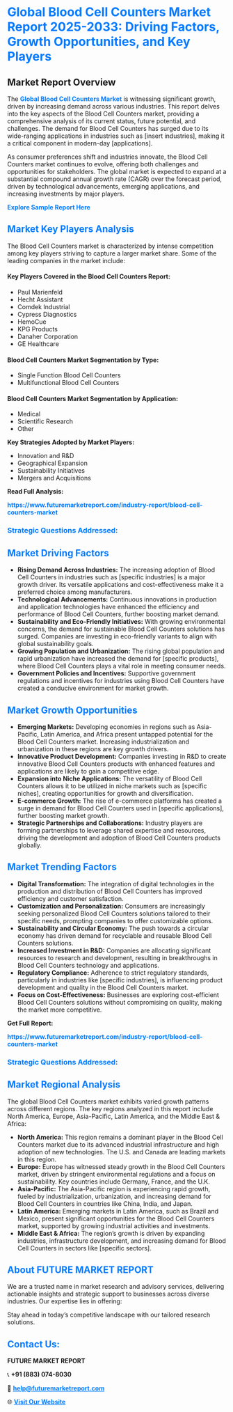 <h1 style="color: #007BFF;">Global Blood Cell Counters Market Report 2025-2033: Driving Factors, Growth Opportunities, and Key Players</h1>

<section id="overview">
<h2>Market Report Overview</h2>
<p>The <a href="https://www.futuremarketreport.com/industry-report/blood-cell-counters-market" style="color: #007BFF; text-decoration: none;"><strong>Global Blood Cell Counters Market</strong></a> is witnessing significant growth, driven by increasing demand across various industries. This report delves into the key aspects of the Blood Cell Counters market, providing a comprehensive analysis of its current status, future potential, and challenges. The demand for Blood Cell Counters has surged due to its wide-ranging applications in industries such as [insert industries], making it a critical component in modern-day [applications].</p>
<p>As consumer preferences shift and industries innovate, the Blood Cell Counters market continues to evolve, offering both challenges and opportunities for stakeholders. The global market is expected to expand at a substantial compound annual growth rate (CAGR) over the forecast period, driven by technological advancements, emerging applications, and increasing investments by major players.</p>
</section>

<section id="overview">
<p><a href="https://www.futuremarketreport.com/request-sample/reportId=59903" style="color: #007BFF; text-decoration: none;"><strong>Explore Sample Report Here</strong></a></p>
</section>

<section id="key-players">
<h2 style="color: #007BFF;">Market Key Players Analysis</h2>
<p>The Blood Cell Counters market is characterized by intense competition among key players striving to capture a larger market share. Some of the leading companies in the market include:</p>
<h4>Key Players Covered in the Blood Cell Counters Report:</h4>
<ul><li>Paul Marienfeld</li><li>Hecht Assistant</li><li>Comdek Industrial</li><li>Cypress Diagnostics</li><li>HemoCue</li><li>KPG Products</li><li>Danaher Corporation</li><li>GE Healthcare</li></ul>
<h4>Blood Cell Counters Market Segmentation by Type:</h4>
<ul><li>Single Function Blood Cell Counters</li><li>Multifunctional Blood Cell Counters</li></ul>

<h4>Blood Cell Counters Market Segmentation by Application:</h4>
<ul><li>Medical</li><li>Scientific Research</li><li>Other</li></ul>
<p><strong>Key Strategies Adopted by Market Players:</strong></p>
<ul>
<li>Innovation and R&D</li>
<li>Geographical Expansion</li>
<li>Sustainability Initiatives</li>
<li>Mergers and Acquisitions</li>
</ul>
</section>

<section>
<p><strong>Read Full Analysis: </strong></p><a href="https://www.futuremarketreport.com/industry-report/blood-cell-counters-market" style="color: #007BFF; text-decoration: none;"><strong>https://www.futuremarketreport.com/industry-report/blood-cell-counters-market</strong></a>
<h3 style="color: #007BFF;">Strategic Questions Addressed:</h3>
</section>

<section id="driving-factors">
<h2 style="color: #007BFF;">Market Driving Factors</h2>
<ul>
<li><strong>Rising Demand Across Industries:</strong> The increasing adoption of Blood Cell Counters in industries such as [specific industries] is a major growth driver. Its versatile applications and cost-effectiveness make it a preferred choice among manufacturers.</li>
<li><strong>Technological Advancements:</strong> Continuous innovations in production and application technologies have enhanced the efficiency and performance of Blood Cell Counters, further boosting market demand.</li>
<li><strong>Sustainability and Eco-Friendly Initiatives:</strong> With growing environmental concerns, the demand for sustainable Blood Cell Counters solutions has surged. Companies are investing in eco-friendly variants to align with global sustainability goals.</li>
<li><strong>Growing Population and Urbanization:</strong> The rising global population and rapid urbanization have increased the demand for [specific products], where Blood Cell Counters plays a vital role in meeting consumer needs.</li>
<li><strong>Government Policies and Incentives:</strong> Supportive government regulations and incentives for industries using Blood Cell Counters have created a conducive environment for market growth.</li>
</ul>
</section>

<section id="growth-opportunities">
<h2 style="color: #007BFF;">Market Growth Opportunities</h2>
<ul>
<li><strong>Emerging Markets:</strong> Developing economies in regions such as Asia-Pacific, Latin America, and Africa present untapped potential for the Blood Cell Counters market. Increasing industrialization and urbanization in these regions are key growth drivers.</li>
<li><strong>Innovative Product Development:</strong> Companies investing in R&D to create innovative Blood Cell Counters products with enhanced features and applications are likely to gain a competitive edge.</li>
<li><strong>Expansion into Niche Applications:</strong> The versatility of Blood Cell Counters allows it to be utilized in niche markets such as [specific niches], creating opportunities for growth and diversification.</li>
<li><strong>E-commerce Growth:</strong> The rise of e-commerce platforms has created a surge in demand for Blood Cell Counters used in [specific applications], further boosting market growth.</li>
<li><strong>Strategic Partnerships and Collaborations:</strong> Industry players are forming partnerships to leverage shared expertise and resources, driving the development and adoption of Blood Cell Counters products globally.</li>
</ul>
</section>

<section id="trending-factors">
<h2 style="color: #007BFF;">Market Trending Factors</h2>
<ul>
<li><strong>Digital Transformation:</strong> The integration of digital technologies in the production and distribution of Blood Cell Counters has improved efficiency and customer satisfaction.</li>
<li><strong>Customization and Personalization:</strong> Consumers are increasingly seeking personalized Blood Cell Counters solutions tailored to their specific needs, prompting companies to offer customizable options.</li>
<li><strong>Sustainability and Circular Economy:</strong> The push towards a circular economy has driven demand for recyclable and reusable Blood Cell Counters solutions.</li>
<li><strong>Increased Investment in R&D:</strong> Companies are allocating significant resources to research and development, resulting in breakthroughs in Blood Cell Counters technology and applications.</li>
<li><strong>Regulatory Compliance:</strong> Adherence to strict regulatory standards, particularly in industries like [specific industries], is influencing product development and quality in the Blood Cell Counters market.</li>
<li><strong>Focus on Cost-Effectiveness:</strong> Businesses are exploring cost-efficient Blood Cell Counters solutions without compromising on quality, making the market more competitive.</li>
</ul>
</section>

<section>
<p><strong>Get Full Report: </strong></p><a href="https://www.futuremarketreport.com/industry-report/blood-cell-counters-market" style="color: #007BFF; text-decoration: none;"><strong>https://www.futuremarketreport.com/industry-report/blood-cell-counters-market</strong></a>
<h3 style="color: #007BFF;">Strategic Questions Addressed:</h3>
</section>


<section id="regional-analysis">
<h2 style="color: #007BFF;">Market Regional Analysis</h2>
<p>The global Blood Cell Counters market exhibits varied growth patterns across different regions. The key regions analyzed in this report include North America, Europe, Asia-Pacific, Latin America, and the Middle East & Africa:</p>
<ul>
<li><strong>North America:</strong> This region remains a dominant player in the Blood Cell Counters market due to its advanced industrial infrastructure and high adoption of new technologies. The U.S. and Canada are leading markets in this region.</li>
<li><strong>Europe:</strong> Europe has witnessed steady growth in the Blood Cell Counters market, driven by stringent environmental regulations and a focus on sustainability. Key countries include Germany, France, and the U.K.</li>
<li><strong>Asia-Pacific:</strong> The Asia-Pacific region is experiencing rapid growth, fueled by industrialization, urbanization, and increasing demand for Blood Cell Counters in countries like China, India, and Japan.</li>
<li><strong>Latin America:</strong> Emerging markets in Latin America, such as Brazil and Mexico, present significant opportunities for the Blood Cell Counters market, supported by growing industrial activities and investments.</li>
<li><strong>Middle East & Africa:</strong> The region’s growth is driven by expanding industries, infrastructure development, and increasing demand for Blood Cell Counters in sectors like [specific sectors].</li>
</ul>
</section>

<footer>
<h2 style="color: #007BFF;">About FUTURE MARKET REPORT</h2>
<p>We are a trusted name in market research and advisory services, delivering actionable insights and strategic support to businesses across diverse industries. Our expertise lies in offering:</p>

<p>Stay ahead in today’s competitive landscape with our tailored research solutions.</p>

<h2 style="color: #007BFF;">Contact Us:</h2>
<p><strong>FUTURE MARKET REPORT</strong></p>
<p>📞 <strong>+91 (883) 074-8030</strong></p>
<p>📧 <strong><a href="mailto:help@futuremarketreport.com" style="color: #007BFF;">help@futuremarketreport.com</a></strong></p>
<p>🌐 <strong><a href="https://www.futuremarketreport.com/" style="color: #007BFF;">Visit Our Website</a></strong></p>
</footer>